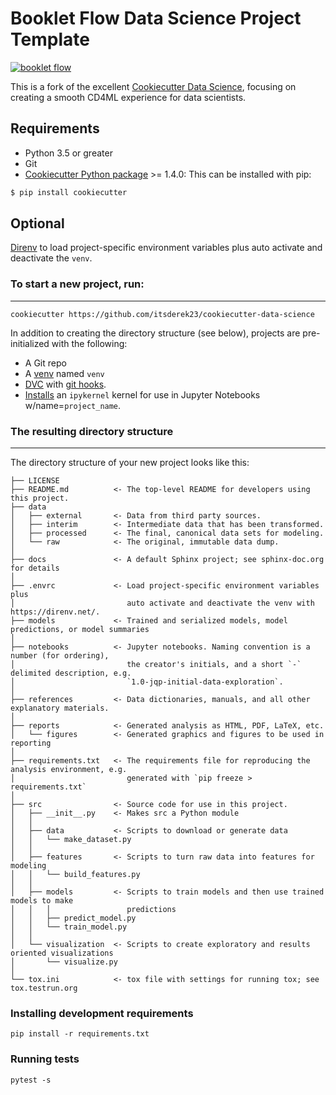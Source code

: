 # Booklet Flow Data Science Project Template

[![booklet flow](https://circleci.com/gh/itsderek23/cookiecutter-data-science.svg?style=svg)](https://app.circleci.com/pipelines/github/itsderek23/cookiecutter-data-science?branch=master)

This is a fork of the excellent [Cookiecutter Data Science](https://github.com/drivendata/cookiecutter-data-science), focusing on creating a smooth CD4ML experience for data scientists.

## Requirements

 - Python 3.5 or greater
 - Git
 - [Cookiecutter Python package](http://cookiecutter.readthedocs.org/en/latest/installation.html) >= 1.4.0: This can be installed with pip:

``` bash
$ pip install cookiecutter
```

## Optional

[Direnv](https://direnv.net/) to load project-specific environment variables plus auto activate and deactivate the `venv`.

### To start a new project, run:
------------

    cookiecutter https://github.com/itsderek23/cookiecutter-data-science

In addition to creating the directory structure (see below), projects are pre-initialized with the following:

* A Git repo
* A [venv](https://docs.python.org/3/library/venv.html) named `venv`
* [DVC](https://dvc.org/) with [git hooks](https://dvc.org/doc/command-reference/install).
* [Installs](https://anbasile.github.io/posts/2017-06-25-jupyter-venv/) an `ipykernel` kernel for use in Jupyter Notebooks w/name=`project_name`.

### The resulting directory structure
------------

The directory structure of your new project looks like this:

```
├── LICENSE
├── README.md          <- The top-level README for developers using this project.
├── data
│   ├── external       <- Data from third party sources.
│   ├── interim        <- Intermediate data that has been transformed.
│   ├── processed      <- The final, canonical data sets for modeling.
│   └── raw            <- The original, immutable data dump.
│
├── docs               <- A default Sphinx project; see sphinx-doc.org for details
│
├── .envrc             <- Load project-specific environment variables plus
│                         auto activate and deactivate the venv with https://direnv.net/.
├── models             <- Trained and serialized models, model predictions, or model summaries
│
├── notebooks          <- Jupyter notebooks. Naming convention is a number (for ordering),
│                         the creator's initials, and a short `-` delimited description, e.g.
│                         `1.0-jqp-initial-data-exploration`.
│
├── references         <- Data dictionaries, manuals, and all other explanatory materials.
│
├── reports            <- Generated analysis as HTML, PDF, LaTeX, etc.
│   └── figures        <- Generated graphics and figures to be used in reporting
│
├── requirements.txt   <- The requirements file for reproducing the analysis environment, e.g.
│                         generated with `pip freeze > requirements.txt`
│
├── src                <- Source code for use in this project.
│   ├── __init__.py    <- Makes src a Python module
│   │
│   ├── data           <- Scripts to download or generate data
│   │   └── make_dataset.py
│   │
│   ├── features       <- Scripts to turn raw data into features for modeling
│   │   └── build_features.py
│   │
│   ├── models         <- Scripts to train models and then use trained models to make
│   │   │                 predictions
│   │   ├── predict_model.py
│   │   └── train_model.py
│   │
│   └── visualization  <- Scripts to create exploratory and results oriented visualizations
│       └── visualize.py
│
└── tox.ini            <- tox file with settings for running tox; see tox.testrun.org
```

### Installing development requirements

    pip install -r requirements.txt

### Running tests

    pytest -s
